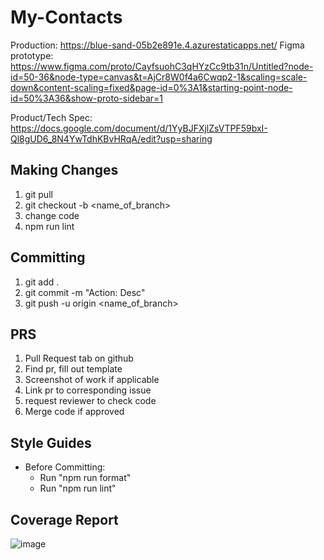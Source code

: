 # My-Contacts

Production: https://blue-sand-05b2e891e.4.azurestaticapps.net/
Figma prototype: https://www.figma.com/proto/CayfsuohC3qHYzCc9tb31n/Untitled?node-id=50-36&node-type=canvas&t=AjCr8W0f4a6Cwqp2-1&scaling=scale-down&content-scaling=fixed&page-id=0%3A1&starting-point-node-id=50%3A36&show-proto-sidebar=1

Product/Tech Spec: https://docs.google.com/document/d/1YyBJFXjlZsVTPF59bxI-Ql8gUD6_8N4YwTdhKBvHRqA/edit?usp=sharing

## Making Changes

1. git pull
2. git checkout -b <name_of_branch>
3. change code
4. npm run lint

## Committing

1. git add .
2. git commit -m "Action: Desc"
3. git push -u origin <name_of_branch>

## PRS

1. Pull Request tab on github
2. Find pr, fill out template
3. Screenshot of work if applicable
4. Link pr to corresponding issue
5. request reviewer to check code
6. Merge code if approved

## Style Guides

-   Before Committing:
    -   Run "npm run format"
    -   Run "npm run lint"

## Coverage Report

![image](https://github.com/user-attachments/assets/2faa98d1-b4d7-4d9c-9a16-a5a990907a9c)
